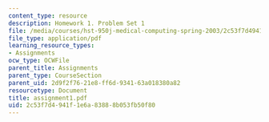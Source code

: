 ```yaml
---
content_type: resource
description: Homework 1. Problem Set 1
file: /media/courses/hst-950j-medical-computing-spring-2003/2c53f7d4941f1e6a83888b053fb50f80_assignment1.pdf
file_type: application/pdf
learning_resource_types:
- Assignments
ocw_type: OCWFile
parent_title: Assignments
parent_type: CourseSection
parent_uid: 2d9f2f76-21e8-ff6d-9341-63a018380a82
resourcetype: Document
title: assignment1.pdf
uid: 2c53f7d4-941f-1e6a-8388-8b053fb50f80
---
```

